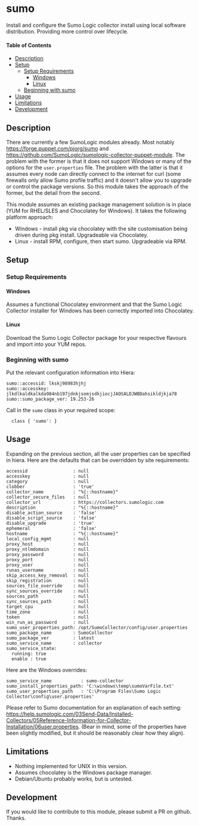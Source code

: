 # sumo

Install and configure the Sumo Logic collector install using local software distribution. Providing more control over lifecycle.

#### Table of Contents

<!-- vim-markdown-toc GFM -->

* [Description](#description)
* [Setup](#setup)
  * [Setup Requirements](#setup-requirements)
    * [Windows](#windows)
    * [Linux](#linux)
  * [Beginning with sumo](#beginning-with-sumo)
* [Usage](#usage)
* [Limitations](#limitations)
* [Development](#development)

<!-- vim-markdown-toc -->


## Description

There are currently a few SumoLogic modules already.  Most notably https://forge.puppet.com/pjorg/sumo and 
https://github.com/SumoLogic/sumologic-collector-puppet-module.  The problem with the former is that it does not
support Windows or many of the options for the `user.properties` file.  The problem with the latter is that it assumes every
node can directly connect to the internet for curl (some firewalls only allow Sumo profile traffic) and it doesn't allow you to
upgrade or control the package versions.  So this module takes the approach of the former, but the detail from the second.

This module assumes an existing package management solution is in place (YUM for RHEL/SLES and Chocolatey for Windows). 
It takes the following platform approach:

* Windows - install pkg via chocolatey with the site customisation being driven during pkg install. Upgradeable via Chocolatey.
* Linux - install RPM, configure, then start sumo.  Upgradeable via RPM.
<!--* UNIX (TODO) - install from tar, configure, then start sumo.  Not readily upgradeable.-->


## Setup

### Setup Requirements

#### Windows

Assumes a functional Chocolatey environment and that the Sumo Logic Collector installer for Windows has been correctly imported into Chocolatey.

#### Linux

Download the Sumo Logic Collector package for your respective flavours and import into your YUM repos.

### Beginning with sumo

Put the relevant configuration information into Hiera:

```
sumo::accessid: lkskj98983hjhj
sumo::accesskey: jlkdlkaldkalkda984nb197jdnkjsomjsdkjiocjJAOSALDJWBDahsikldjkja78
sumo::sumo_package_ver: 19.253-26
```

Call in the `sumo` class in your required scope:

```
  class { 'sumo': }
```

## Usage

Expanding on the previous section, all the user properties can be specified in hiera.  Here are the defaults that can be overridden by site
requirements:

```
accessid                 : null
accesskey                : null
category                 : null
clobber                  : 'true'
collector_name           : "%{::hostname}"
collector_secure_files   : null
collector_url            : https://collectors.sumologic.com
description              : "%{::hostname}"
disable_action_source    : 'false'
disable_script_source    : 'false'
disable_upgrade          : 'true'
ephemeral                : 'false'
hostname                 : "%{::hostname}"
local_config_mgmt        : null
proxy_host               : null
proxy_ntlmdomain         : null
proxy_password           : null
proxy_port               : null
proxy_user               : null
runas_username           : null
skip_access_key_removal  : null
skip_registration        : null
sources_file_override    : null
sync_sources_override    : null
sources_path             : null
sync_sources_path        : null
target_cpu               : null
time_zone                : null
token                    : null
win_run_as_password      : null
sumo_user_properties_path: /opt/SumoCollector/config/user.properties
sumo_package_name        : SumoCollector
sumo_package_ver         : latest
sumo_service_name        : collector
sumo_service_state: 
  running: true
  enable : true
```

Here are the Windows overrides:

```
sumo_service_name           : sumo-collector
sumo_install_properties_path: 'C:\windows\temp\sumoVarFile.txt'
sumo_user_properties_path   : 'C:\Program Files\Sumo Logic Collector\config\user.properties'
```

Please refer to Sumo documentation for an explanation of each setting: https://help.sumologic.com/03Send-Data/Installed-Collectors/05Reference-Information-for-Collector-Installation/06user.properties. (Bear in mind, some of the properties have been slightly modified, but it should be reasonably clear how they align).

## Limitations

* Nothing implemented for UNIX in this version.
* Assumes chocolatey is the Windows package manager.
* Debian/Ubuntu probably works, but is untested.

## Development

If you would like to contribute to this module, please submit a PR on github.  Thanks.



